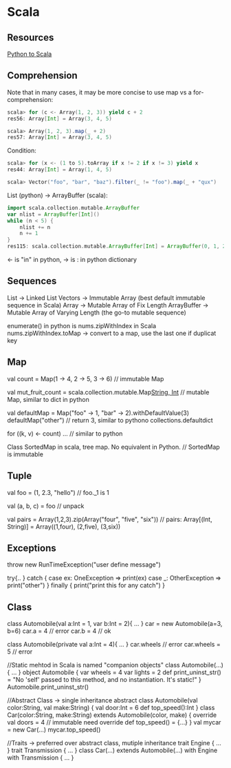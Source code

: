 # Scala 

## Resources
[Python to Scala](https://wrobstory.gitbooks.io/python-to-scala/content/index.html)

## Comprehension
Note that in many cases, it may be more concise to use map vs a for-comprehension:

```scala
scala> for (c <- Array(1, 2, 3)) yield c + 2
res56: Array[Int] = Array(3, 4, 5)

scala> Array(1, 2, 3).map(_ + 2)
res57: Array[Int] = Array(3, 4, 5)
```

Condition:
```scala
scala> for (x <- (1 to 5).toArray if x != 2 if x != 3) yield x
res44: Array[Int] = Array(1, 4, 5)

scala> Vector("foo", "bar", "baz").filter(_ != "foo").map(_ + "qux")
```

List (python) -> ArrayBuffer (scala):
```scala
import scala.collection.mutable.ArrayBuffer
var nlist = ArrayBuffer[Int]()
while (n < 5) {
    nlist += n
    n += 1
}
res115: scala.collection.mutable.ArrayBuffer[Int] = ArrayBuffer(0, 1, 2, 3, 4)
```

<- is "in" in python, -> is : in python dictionary


## Sequences

List -> Linked List
Vectors -> Immutable Array (best default immutable sequence in Scala)
Array -> Mutable Array of Fix Length
ArrayBuffer -> Mutable Array of Varying Length (the go-to mutable sequence)

enumerate() in python is nums.zipWithIndex in Scala
nums.zipWithIndex.toMap -> convert to a map, use the last one if duplicat key

## Map

val count = Map(1 -> 4, 2 -> 5, 3 -> 6)
// immutable Map

val mut_fruit_count = scala.collection.mutable.Map[String, Int]()
// mutable Map, similar to dict in python

val defaultMap = Map("foo" -> 1, "bar" -> 2).withDefaultValue(3)
defaultMap("other")
// return 3, similar to pythono collections.defaultdict

for ((k, v) <- count) ...
// similar to python

Class SortedMap in scala, tree map.  No equivalent in Python. 
// SortedMap is immutable

## Tuple
val foo = (1, 2.3, "hello")
// foo._1 is 1

val (a, b, c) = foo
// unpack

val pairs = Array(1,2,3).zip(Array("four", "five", "six"))
// pairs: Array[(Int, String)] = Array((1,four), (2,five), (3,six))


## Exceptions
throw new RunTimeException("user define message")

try{..
} catch {
  case ex: OneException => print(ex)
  case _: OtherException => print("other")
} finally {
  print("print this for any catch")
}


## Class
class Automobile(val a:Int = 1, var b:Int = 2){
    ...
}
car = new Automobile(a=3, b=6)
car.a = 4 // error
car.b = 4 // ok

class Automobile(private val a:Int = 4){
    ...
}
car.wheels // error
car.wheels = 5 // error

//Static mehtod in Scala is named "companion objects"
class Automobile(...){
    ...
}
object Automobile {
    var wheels = 4
    var lights = 2
    def print_uninst_str() = "No 'self' passed to this method, and no instantiation. It's static!"
}
Automobile.print_uninst_str()

//Abstract Class -> single inheritance
abstract class Automobile(val color:String, val make:String) {
    val door:Int = 6
    def top_speed():Int
}
class Car(color:String, make:String) extends Automobile(color, make) {
    override val doors = 4 // immutable need override
    def top_speed() = {...}
}
val mycar = new Car(...)
mycar.top_speed()

//Traits -> preferred over abstract class, mutiple inheritance
trait Engine {
    ...
}
trait Transmission {
    ...
}
class Car(...) extends Automobile(...) with Engine with Transmission {
    ...
}